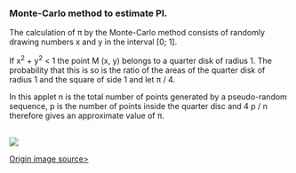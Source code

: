 <h3>Monte-Carlo method to estimate PI.</h3>

<p>The calculation of π by the Monte-Carlo method consists of randomly drawing numbers x and y in the interval [0; 1].</p> </p>

<p>If x<sup>2</sup> + y<sup>2</sup> < 1 the point M (x, y) belongs to a quarter disk of radius 1. The probability that this is so is the ratio of the areas of the quarter disk of radius 1 and the square of side 1 and let π / 4.

In this applet n is the total number of points generated by a pseudo-random sequence, p is the number of points inside the quarter disc and 4 p / n therefore gives an approximate value of π. </p>
  
 </br>

<img src="https://scoop.readthedocs.io/en/0.7/_images/monteCarloPiExample.gif">
<p> <a href="https://notebook.community/ULHPC/tutorials/python/advanced/jupyter-celery/jupyter/Monte-Carlo%20calculation%20of%20pi"> Origin image source></a> </p>
